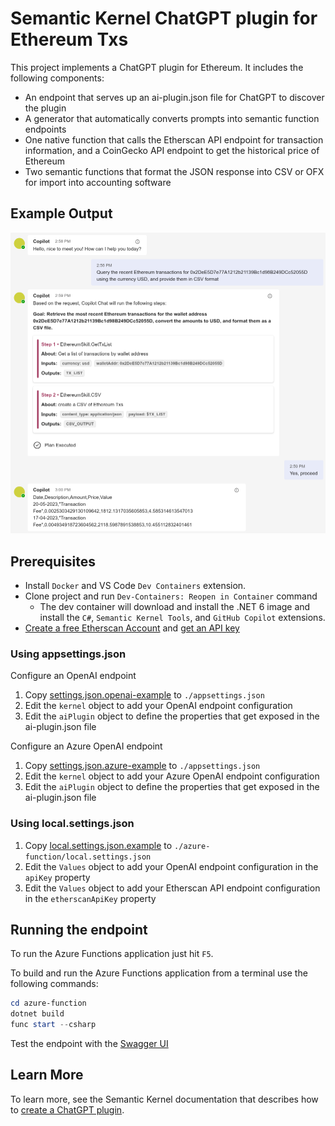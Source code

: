 # Semantic Kernel ChatGPT plugin for Ethereum Txs

This project implements a ChatGPT plugin for Ethereum. It includes the following components:
- An endpoint that serves up an ai-plugin.json file for ChatGPT to discover the plugin
- A generator that automatically converts prompts into semantic function endpoints
- One native function that calls the Etherscan API endpoint for transaction information, and a CoinGecko API endpoint to get the historical price of Ethereum
- Two semantic functions that format the JSON response into CSV or OFX for import into accounting software


## Example Output

![Example Output](./images/sampleoutput.png)

## Prerequisites

- Install `Docker` and VS Code `Dev Containers` extension.
- Clone project and run `Dev-Containers: Reopen in Container` command
  - The dev container will download and install the .NET 6 image and install the `C#`, `Semantic Kernel Tools`, and `GitHub Copilot` extensions.
- [Create a free Etherscan Account](https://docs.etherscan.io/getting-started/creating-an-account) and [get an API key](https://docs.etherscan.io/getting-started/viewing-api-usage-statistics)

### Using appsettings.json

Configure an OpenAI endpoint

1. Copy [settings.json.openai-example](./config/appsettings.json.openai-example) to `./appsettings.json`
1. Edit the `kernel` object to add your OpenAI endpoint configuration
1. Edit the `aiPlugin` object to define the properties that get exposed in the ai-plugin.json file

Configure an Azure OpenAI endpoint

1. Copy [settings.json.azure-example](./config/appsettings.json.azure-example) to `./appsettings.json`
1. Edit the `kernel` object to add your Azure OpenAI endpoint configuration
1. Edit the `aiPlugin` object to define the properties that get exposed in the ai-plugin.json file

### Using local.settings.json

1. Copy [local.settings.json.example](./azure-function/local.settings.json.example) to `./azure-function/local.settings.json`
1. Edit the `Values` object to add your OpenAI endpoint configuration in the `apiKey` property
1. Edit the `Values` object to add your Etherscan API endpoint configuration in the `etherscanApiKey` property

## Running the endpoint

To run the Azure Functions application just hit `F5`.

To build and run the Azure Functions application from a terminal use the following commands:

```powershell
cd azure-function
dotnet build
func start --csharp
```

Test the endpoint with the [Swagger UI](http://localhost:7071/swagger/ui)

## Learn More

To learn more, see the Semantic Kernel documentation that describes how to [create a ChatGPT plugin](https://learn.microsoft.com/en-us/semantic-kernel/ai-orchestration/chatgpt-plugins).

